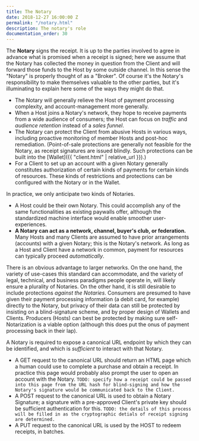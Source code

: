 ```yaml
---
title: The Notary
date: 2018-12-27 16:00:00 Z
permalink: "/notary.html"
description: The notary's role
documentation_order: 30
---
```


The **Notary** signs the receipt. It is up to the parties involved to agree in advance what is promised when a receipt is signed; here we assume that the Notary has collected the money in question from the Client and will forward those funds to the Host by some outside channel. In this sense the "Notary" is properly thought of as a "Broker". Of course it's the Notary's responsibility to make themselves valuable to the other parties, but it's illuminating to explain here some of the ways they might do that.

- The Notary will generally relieve the Host of payment processing complexity, and account-management more generally.
- When a Host joins a Notary's network, they hope to receive payments from a wide audience of consumers; the Host can focus on _traffic_ and _audience retention_ instead of a _sales funnel_. 
- The Notary can protect the Client from abusive Hosts in various ways, including proactive monitoring of member Hosts and post-hoc remediation. (Point-of-sale protections are generally not feasible for the Notary, as receipt signatures are issued blindly. Such protections can be built into the [Wallet]({{ "client.html" | relative_url }}).)
- For a Client to set up an account with a given Notary generally constitutes authorization of certain kinds of payments for certain kinds of resources. These kinds of restrictions and protections can be configured with the Notary or in the Wallet.

In practice, we only anticipate two kinds of Notaries.

- A Host could be their own Notary. This could accomplish any of the same functionalities as existing paywalls offer, although the standardized machine interface would enable smoother user-experiences. 
- **A Notary can act as a network, channel, buyer's club, or federation.** Many Hosts and many Clients are assumed to have prior arrangements (accounts) with a given Notary; this is the Notary's network. As long as a Host and Client have a network in common, payment for resources can typically proceed _automatically_.

There is an obvious advantage to larger networks. On the one hand, the variety of use-cases this standard can accommodate, and the variety of legal, technical, and business paradigms people operate in, will likely ensure a plurality of Notaries. On the other hand, it is still desirable to include protections _against the Notaries_. Consumers are presumed to have given their payment processing information (a debit card, for example) directly to the Notary, but privacy of their data can still be protected by insisting on a blind-signature scheme, and by proper design of Wallets and Clients. Producers (Hosts) can best be protected by making sure self-Notarization is a viable option (although this does put the onus of payment processing back in their lap).

A Notary is required to expose a canonical URL endpoint by which they can be identified, and which is _sufficient_ to interact with that Notary.

- A GET request to the canonical URL should return an HTML page which a human could use to complete a purchase and obtain a receipt. In practice this page would probably also prompt the user to open an account with the Notary. `TODO: specify how a receipt could be passed into this page from the URL hash for blind-signing and how the Notary's signature would be communicated back to the Client.`
- A POST request to the canonical URL is used to obtain a Notary Signature; a signature with a pre-approved Client's private key should be sufficient authentication for this. `TODO: the details of this process will be filled in as the cryptographic detials of receipt signing are determined.`
- A PUT request to the canonical URL is used by the HOST to redeem receipts, in batches.

